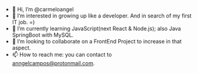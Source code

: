 - 👋 Hi, I’m @carmeloangel
- 👀 I’m interested in growing up like a developer. And in search of my first IT job. =)
- 🌱 I’m currently learning JavaScript(next React & Node.js); also Java SpringBoot with MySQL.
- 💞️ I’m looking to collaborate on a FrontEnd Project to increase in that aspect.
- 📫 How to reach me: you can contact to anngelcampos@protonmail.com.

<!---
carmeloangel/carmeloangel is a ✨ special ✨ repository because its `README.md` (this file) appears on your GitHub profile.
You can click the Preview link to take a look at your changes.
--->
